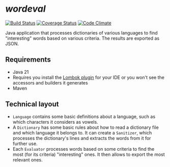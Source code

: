 _wordeval_
==========
[![Build Status](https://github.com/ljacqu/wordeval/workflows/build/badge.svg)](https://github.com/ljacqu/wordeval/actions?query=workflow%3A%22build%22)
[![Coverage Status](https://coveralls.io/repos/ljacqu/wordeval/badge.svg?branch=master&service=github)](https://coveralls.io/github/ljacqu/wordeval?branch=master)
[![Code Climate](https://codeclimate.com/github/ljacqu/wordeval/badges/gpa.svg)](https://codeclimate.com/github/ljacqu/wordeval)

Java application that processes dictionaries of various languages to find "interesting" words based on
various criteria. The results are exported as JSON.


Requirements
------------
- Java 21
- Requires you install the [Lombok plugin](https://projectlombok.org/download.html) for your IDE or you won't see the
  accessors and builders it generates
- Maven


Technical layout
----------------
- `Language` contains some basic definitions about a language, such as which characters it considers as vowels.
- A `Dictionary` has some basic rules about how to read a dictionary file and which language it belongs to. It can
  create a `Sanitizer`, which processes the dictionary's lines and extracts the words from it for further use.
- Each `Evaluator` processes words based on some criteria to find the most (for its criteria) "interesting" ones.
  It then allows to export the most relevant ones.
